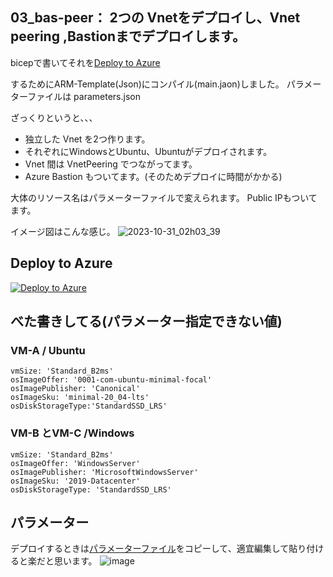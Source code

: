 ## 03_bas-peer： 2つの Vnetをデプロイし、Vnet peering ,Bastionまでデプロイします。
 
bicepで書いてそれを[Deploy to Azure](https://portal.azure.com/#create/Microsoft.Template/uri/https%3A%2F%2Fraw.githubusercontent.com%2Faktsmm%2FIac%2Fmain%2F03_bas-peer%2Fmain.json) 


するためにARM-Template(Json)にコンパイル(main.jaon)しました。
パラメーターファイルは parameters.json

ざっくりというと、、、
+ 独立した Vnet を2つ作ります。
+ それぞれにWindowsとUbuntu、Ubuntuがデプロイされます。
+ Vnet 間は VnetPeering でつながってます。
+ Azure Bastion もついてます。(そのためデプロイに時間がかかる)


大体のリソース名はパラメーターファイルで変えられます。
Public IPもついてます。

イメージ図はこんな感じ。
![2023-10-31_02h03_39](https://github.com/aktsmm/Iac/assets/71251920/04bff503-e773-4ceb-a64f-12dd17fb68bd)

## Deploy to Azure
[![Deploy to Azure](https://aka.ms/deploytoazurebutton)](https://portal.azure.com/#create/Microsoft.Template/uri/https%3A%2F%2Fraw.githubusercontent.com%2Faktsmm%2FIac%2Fmain%2F03_bas-peer%2Fmain.json) 



## べた書きしてる(パラメーター指定できない値)
### VM-A / Ubuntu
    vmSize: 'Standard_B2ms'
    osImageOffer: '0001-com-ubuntu-minimal-focal'
    osImagePublisher: 'Canonical'
    osImageSku: 'minimal-20_04-lts'
    osDiskStorageType:'StandardSSD_LRS'
### VM-B とVM-C /Windows
    vmSize: 'Standard_B2ms'
    osImageOffer: 'WindowsServer'
    osImagePublisher: 'MicrosoftWindowsServer'
    osImageSku: '2019-Datacenter'
    osDiskStorageType: 'StandardSSD_LRS'

## パラメーター
デプロイするときは[パラメーターファイル](https://github.com/aktsmm/Iac/blob/main/01_2Vnet-2VM/parameters.json)をコピーして、適宜編集して貼り付けると楽だと思います。
![image](https://github.com/aktsmm/Iac/assets/71251920/9b03ffce-273d-42ee-bb2d-f552eace5d36)
